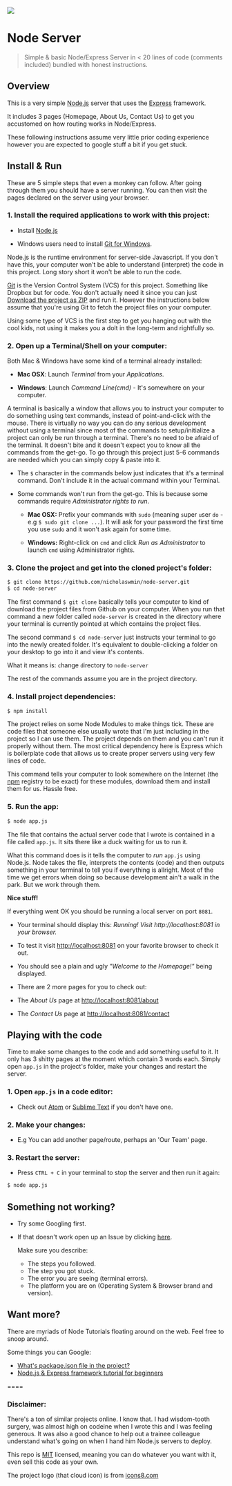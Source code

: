 ![][1]
# Node Server

> Simple & basic Node/Express Server in < 20 lines of code (comments included) bundled with honest instructions.


## Overview

This is a very simple [Node.js][13] server that uses the [Express][12] framework.

It includes 3 pages (Homepage, About Us, Contact Us) to get you accustomed on how routing works in Node/Express.

These following instructions assume very little prior coding experience however you are expected to google stuff a bit if you get stuck.


## Install & Run

These are 5 simple steps that even a monkey can follow. After going through them you should have a server running. You can then visit the pages declared on the server using your browser.

### 1. Install the required applications to work with this project:

- Install [Node.js][2]

- Windows users need to install [Git for Windows][3].

Node.js is the runtime environment for server-side Javascript. If you don't have this, your computer won't be able to understand (interpret) the code in this project. Long story short it won't be able to run the code.

[Git][14] is the Version Control System (VCS) for this project. Something like Dropbox but for code. You don't actually need it since you can just [Download the project as ZIP](https://github.com/nicholaswmin/node-server/archive/master.zip) and run it. However the instructions below assume that you're using Git to fetch the project files on your computer.

Using some type of VCS is the first step to get you hanging out with the cool kids, not using it makes you a dolt in the long-term and rightfully so.


### 2. Open up a Terminal/Shell on your computer:

 Both Mac & Windows have some kind of a terminal already installed:

- **Mac OSX**: Launch *Terminal* from your *Applications*.

- **Windows**: Launch *Command Line(cmd)* - It's somewhere on your computer.

A terminal is basically a window that allows you to instruct your computer to do something using text commands, instead of point-and-click with the mouse. There is virtually no way you can do any serious development without using a terminal since most of the commands to setup/initialize a project can only be run through a terminal. There's no need to be afraid of the terminal. It doesn't bite and it doesn't expect you to know all the commands from the get-go. To go through this project just 5-6 commands are needed which you can simply copy & paste into it.


- The `$` character in the commands below just indicates that it's a terminal command. Don't include it in the actual command within your Terminal.

- Some commands won't run from the get-go. This is because some commands require *Administrator rights to run*.

  - **Mac OSX:** Prefix your commands with `sudo` (meaning `s`uper `u`ser `do` - e.g `$ sudo git clone ...`). It will ask for your password the first time you use `sudo` and it won't ask again for some time.

  - **Windows:** Right-click on `cmd` and click *Run as Administrator* to launch `cmd` using Administrator rights.

### 3. Clone the project and get into the cloned project's folder:

```bash
$ git clone https://github.com/nicholaswmin/node-server.git
$ cd node-server
```

The first command `$ git clone` basically tells your computer to kind of download the project files from Github on your computer. When you run that command a new folder called `node-server` is created in the directory where your terminal is currently pointed at which contains the project files.

The second command `$ cd node-server` just instructs your terminal to go into the newly created folder. It's equivalent to double-clicking a folder on your desktop to go into it and view it's contents.

What it means is: `c`hange `d`irectory to `node-server`

The rest of the commands assume you are in the project directory.

### 4. Install project dependencies:

```bash
$ npm install

```

The project relies on some Node Modules to make things tick. These are code files that someone else usually wrote that I'm just including in the project so I can use them. The project depends on them and you can't run it properly without them. The most critical dependency here is Express which is boilerplate code that allows us to create proper servers using very few lines of code.

This command tells your computer to look somewhere on the Internet (the [npm][11] registry to be exact) for these modules, download them and install them for us. Hassle free.

### 5. Run the app:


```bash
$ node app.js

```

The file that contains the actual server code that I wrote is contained in a file called `app.js`. It sits there like a duck waiting for us to run it.

What this command does is it tells the computer to *run* `app.js` using Node.js. Node takes the file, interprets the contents (code) and then outputs something in your terminal to tell you if everything is allright. Most of the time we get errors when doing so because development ain't a walk in the park. But we work through them.

**Nice stuff!**

If everything went OK you should be running a local server on port `8081`.

- Your terminal should display this: *Running! Visit http://localhost:8081 in your browser.*

- To test it visit <http://localhost:8081> on your favorite browser to check it out.

- You should see a plain and ugly *"Welcome to the Homepage!"* being displayed.

- There are 2 more pages for you to check out:

 - The *About Us* page at <http://localhost:8081/about>

 - The *Contact Us* page at <http://localhost:8081/contact>



## Playing with the code

Time to make some changes to the code and add something useful to it. It only has 3 shitty pages at the moment which contain 3 words each. Simply open `app.js` in the project's folder, make your changes and restart the server.

### 1. Open `app.js` in a code editor:

- Check out [Atom][5] or [Sublime Text][4] if you don't have one.

### 2. Make your changes:

- E.g You can add another page/route, perhaps an 'Our Team' page.

### 3. Restart the server:

- Press `CTRL + C` in your terminal to stop the server and then run it again:

```bash
$ node app.js

```


## Something not working?

- Try some Googling first.

- If that doesn't work open up an Issue by clicking [here][9].

  Make sure you describe:

  - The steps you followed.
  - The step you got stuck.
  - The error you are seeing (terminal errors).
  - The platform you are on (Operating System & Browser brand and version).


## Want more?

There are myriads of Node Tutorials floating around on the web.
Feel free to snoop around.

Some things you can Google:

- [What's package.json file in the project?][6]
- [Node.js & Express framework tutorial for beginners][7]

====

### Disclaimer:

There's a ton of similar projects online. I know that. I had wisdom-tooth surgery, was almost high on codeine when I wrote this and I was feeling generous. It was also a good chance to help out a trainee colleague understand what's going on when I hand him Node.js servers to deploy.

This repo is [MIT][8] licensed, meaning you can do whatever you want with it, even sell this code as your own.

The project logo (that cloud icon) is from [icons8.com][8]


[1]:https://maxcdn.icons8.com/Color/PNG/96/Weather/cloud_lighting-96.png
[2]:https://nodejs.org/en/download/
[3]:https://git-scm.com/download/win
[4]:https://www.sublimetext.com/
[5]:https://atom.io/
[6]:https://github.com/vigetlabs/gulp-starter/wiki/What-is-package.json%3F
[7]:https://codeforgeek.com/2014/06/express-nodejs-tutorial/
[8]:https://icons8.com/
[9]:https://github.com/nicholaswmin/node-server/issues/new
[10]:https://github.com/remy/nodemon
[11]:https://www.npmjs.com/
[12]:http://expressjs.com/
[13]:https://nodejs.org/
[14]:https://git-scm.com/
